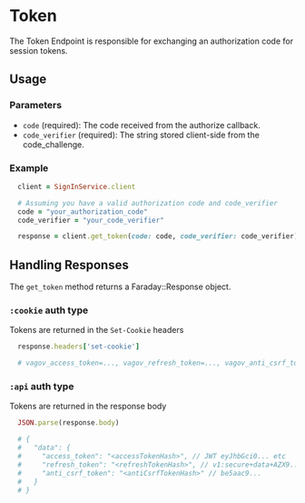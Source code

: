 # Token
The Token Endpoint is responsible for exchanging an authorization code for session tokens.

## Usage

### Parameters

- `code` (required): The code received from the authorize callback.
- `code_verifier` (required): The string stored client-side from the code_challenge.

### Example

```ruby
  client = SignInService.client

  # Assuming you have a valid authorization code and code_verifier
  code = "your_authorization_code"
  code_verifier = "your_code_verifier"

  response = client.get_token(code: code, code_verifier: code_verifier)
```

## Handling Responses
The `get_token` method returns a Faraday::Response object.

### `:cookie` auth type
Tokens are returned in the `Set-Cookie` headers

```ruby
  response.headers['set-cookie']

  # vagov_access_token=..., vagov_refresh_token=..., vagov_anti_csrf_token=..., vagov_info_token=...
```

### `:api` auth type
Tokens are returned in the response body

```ruby
  JSON.parse(response.body)

  # {
  #   "data": {
  #     "access_token": "<accessTokenHash>", // JWT eyJhbGci0... etc
  #     "refresh_token": "<refreshTokenHash>", // v1:secure+data+AZX9...
  #     "anti_csrf_token": "<antiCsrfTokenHash>" // be5aac9...
  #   }
  # }
```
